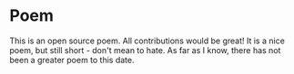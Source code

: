 # Poem
This is an open source poem. All contributions would be great!
It is a nice poem, but still short - don't mean to hate.
As far as I know, there has not been a greater poem to this date.
